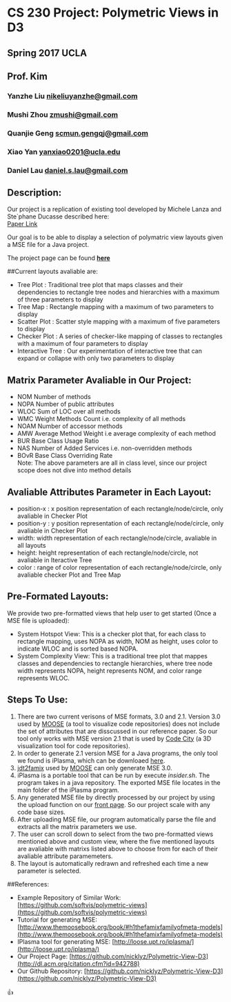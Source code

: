 # CS 230 Project: Polymetric Views in D3

## Spring 2017 UCLA
## Prof. Kim

### Yanzhe Liu      nikeliuyanzhe@gmail.com   
### Mushi Zhou      zmushi@gmail.com       
### Quanjie Geng    scmun.gengqj@gmail.com   
### Xiao Yan        yanxiao0201@ucla.edu    
### Daniel Lau      daniel.s.lau@gmail.com    


## Description:

Our project is a replication of existing tool developed by Michele Lanza and Ste´phane Ducasse described here:   
[Paper Link](http://dl.acm.org/citation.cfm?id=942788)  

Our goal is to be able to display a selection of polymatric view layouts given a MSE file for a Java project.  

The project page can be found [**here**](https://nicklyz.github.io/Polymetric-View-D3/index.html)
    
##Current layouts avaliable are:  
* Tree Plot :        Traditional tree plot that maps classes and their dependencies to rectangle tree nodes and hierarchies with a maximum of three parameters to display   
* Tree Map :         Rectangle mapping with a maximum of two parameters to display  
* Scatter Plot :     Scatter style mapping with a maximum of five parameters to display  
* Checker Plot :     A series of checker-like mapping of classes to rectangles with a maximum of four parameters to display  
* Interactive Tree :  Our experimentation of interactive tree that can expand or collapse with only two parameters to display  
   
## Matrix Parameter Avaliable in Our Project:  
* NOM              Number of methods  
* NOPA             Number of public attributes  
* WLOC             Sum of LOC over all methods  
* WMC              Weight Methods Count i.e. complexity of all methods   
* NOAM             Number of accessor methods    
* AMW              Average Method Weight i.e average complexity of each method    
* BUR              Base Class Usage Ratio    
* NAS              Number of Added Services i.e. non-overridden methods    
* BOvR             Base Class Overriding Rate    
Note: The above parameters are all in class level, since our project scope does not dive into method details

## Avaliable Attributes Parameter in Each Layout:
* position-x : x position representation of each rectangle/node/circle, only avaliable in Checker Plot
* position-y : y position representation of each rectangle/node/circle, only avaliable in Checker Plot
* width:       width representation of each rectangle/node/circle, avaliable in all layouts
* height:      height representation of each rectangle/node/circle, not avaliable in Iteractive Tree
* color :      range of color representation of each rectangle/node/circle, only avaliable checker Plot and Tree Map 

## Pre-Formated Layouts:
We provide two pre-formatted views that help user to get started (Once a MSE file is uploaded):
* System Hotspot View: This is a checker plot that, for each class to rectangle mapping, uses NOPA as width, NOM as height, uses color to indicate WLOC and is sorted based NOPA.
* System Complexity View: This is a traditional tree plot that mappes classes and dependencies to rectangle hierarchies, where tree node width represents NOPA, height represents NOM, and color range represents WLOC.

## Steps To Use:  
1. There are two current verisons of MSE formats, 3.0 and 2.1. Version 3.0 used by [MOOSE](http://www.moosetechnology.org) (a tool to visualize code repositories) does not include the set of attributes that are disscussed in our reference paper. So our tool only works with MSE version 2.1 that is used by [Code City](https://wettel.github.io/codecity.html) (a 3D visualization tool for code repositories).
2. In order to generate 2.1 version MSE for a Java programs, the only tool we found is iPlasma, which can be downloaed [here](http://loose.upt.ro/iplasma/). 
3. [jdt2famix](https://github.com/girba/jdt2famix) used by [MOOSE](http://www.moosetechnology.org) can only generate MSE 3.0.
3. iPlasma is a portable tool that can be run by execute *insider.sh*. The program takes in a java repository. The exported MSE file locates in the main folder of the iPlasma program. 
4. Any generated MSE file by directly processed by our project by using the upload function on our [front page](https://nicklyz.github.io/Polymetric-View-D3/index.html). So our project scale with any code base sizes. 
5. After uploading MSE file, our program automatically parse the file and extracts all the matrix parameters we use. 
6. The user can scroll down to select from the two pre-formatted views mentioned above and custom view, where the five mentioned layouts are avaliable with matrixs listed above to choose from for each of their avaliable attribute paramemeters. 
7. The layout is automatically redrawn and refreshed each time a new parameter is selected.  


##References:
* Example Repository of Similar Work: [https://github.com/softvis/polymetric-views](https://github.com/softvis/polymetric-views)      
* Tutorial for generating MSE: [http://www.themoosebook.org/book/#h1thefamixfamilyofmeta-models](http://www.themoosebook.org/book/#h1thefamixfamilyofmeta-models)  
* IPlasma tool for generating MSE: [http://loose.upt.ro/iplasma/](http://loose.upt.ro/iplasma/)       
* Our Project Page: [https://github.com/nicklyz/Polymetric-View-D3](http://dl.acm.org/citation.cfm?id=942788)    
* Our Github Repository: [https://github.com/nicklyz/Polymetric-View-D3](https://github.com/nicklyz/Polymetric-View-D3)    

:+1:
